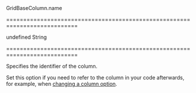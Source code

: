 <!--id-->GridBaseColumn.name<!--/id-->
===========================================================================
<!--default-->undefined<!--/default-->
<!--type-->String<!--/type-->
===========================================================================

<!--shortDescription-->
Specifies the identifier of the column.
<!--/shortDescription-->

<!--fullDescription-->
Set this option if you need to refer to the column in your code afterwards, for example, when [changing a column option]({basewidgetpath}/Methods/#columnOptionid_optionName_optionValue).
<!--/fullDescription-->